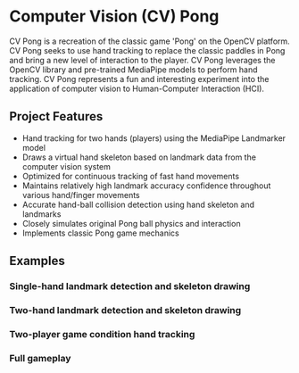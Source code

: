 # Computer Vision (CV) Pong
CV Pong is a recreation of the classic game 'Pong' on the OpenCV platform. CV Pong seeks to use hand tracking to replace the classic paddles in Pong and bring a new level of interaction to the player. CV Pong leverages the OpenCV library and pre-trained MediaPipe models to perform hand tracking. CV Pong represents a fun and interesting experiment into the application of computer vision to Human-Computer Interaction (HCI).

## Project Features
- Hand tracking for two hands (players) using the MediaPipe Landmarker model
- Draws a virtual hand skeleton based on landmark data from the computer vision system
- Optimized for continuous tracking of fast hand movements 
- Maintains relatively high landmark accuracy confidence throughout various hand/finger movements
- Accurate hand-ball collision detection using hand skeleton and landmarks
- Closely simulates original Pong ball physics and interaction
- Implements classic Pong game mechanics

## Examples
### Single-hand landmark detection and skeleton drawing
### Two-hand landmark detection and skeleton drawing
### Two-player game condition hand tracking
### Full gameplay
